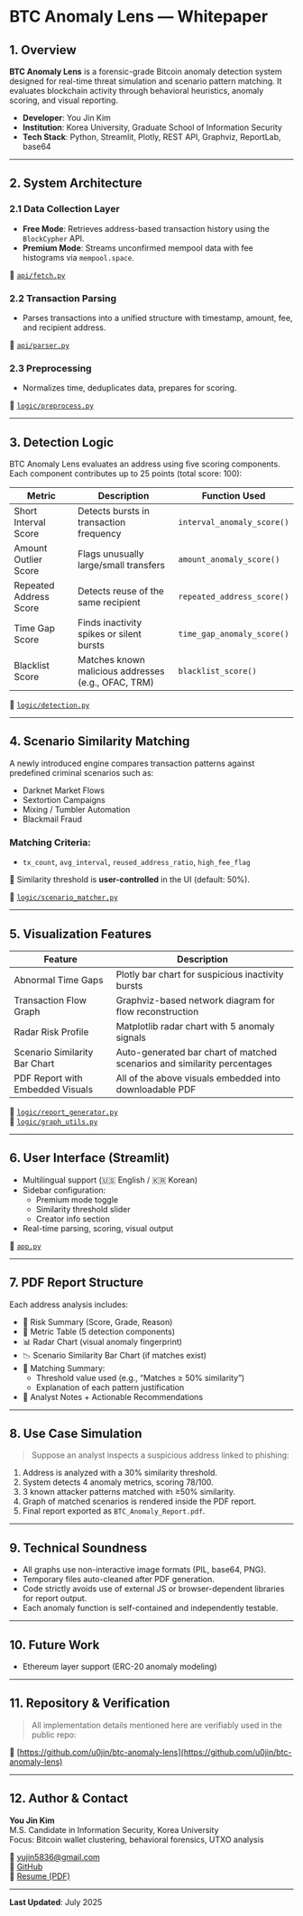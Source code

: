 # BTC Anomaly Lens — Whitepaper

## 1. Overview

**BTC Anomaly Lens** is a forensic-grade Bitcoin anomaly detection system designed for real-time threat simulation and scenario pattern matching. It evaluates blockchain activity through behavioral heuristics, anomaly scoring, and visual reporting.

* **Developer**: You Jin Kim  
* **Institution**: Korea University, Graduate School of Information Security  
* **Tech Stack**: Python, Streamlit, Plotly, REST API, Graphviz, ReportLab, base64  

---

## 2. System Architecture

### 2.1 Data Collection Layer

- **Free Mode**: Retrieves address-based transaction history using the `BlockCypher` API.
- **Premium Mode**: Streams unconfirmed mempool data with fee histograms via `mempool.space`.

📄 [`api/fetch.py`](https://github.com/u0jin/btc-anomaly-lens/blob/main/api/fetch.py)

### 2.2 Transaction Parsing

- Parses transactions into a unified structure with timestamp, amount, fee, and recipient address.

📄 [`api/parser.py`](https://github.com/u0jin/btc-anomaly-lens/blob/main/api/parser.py)

### 2.3 Preprocessing

- Normalizes time, deduplicates data, prepares for scoring.

📄 [`logic/preprocess.py`](https://github.com/u0jin/btc-anomaly-lens/blob/main/logic/preprocess.py)

---

## 3. Detection Logic

BTC Anomaly Lens evaluates an address using five scoring components. Each component contributes up to 25 points (total score: 100):

| Metric                 | Description                                                 | Function Used              |
| ---------------------- | ----------------------------------------------------------- | -------------------------- |
| Short Interval Score   | Detects bursts in transaction frequency                     | `interval_anomaly_score()` |
| Amount Outlier Score   | Flags unusually large/small transfers                       | `amount_anomaly_score()`   |
| Repeated Address Score | Detects reuse of the same recipient                         | `repeated_address_score()` |
| Time Gap Score         | Finds inactivity spikes or silent bursts                    | `time_gap_anomaly_score()` |
| Blacklist Score        | Matches known malicious addresses (e.g., OFAC, TRM)         | `blacklist_score()`        |

📄 [`logic/detection.py`](https://github.com/u0jin/btc-anomaly-lens/blob/main/logic/detection.py)

---

## 4. Scenario Similarity Matching

A newly introduced engine compares transaction patterns against predefined criminal scenarios such as:

- Darknet Market Flows
- Sextortion Campaigns
- Mixing / Tumbler Automation
- Blackmail Fraud

### Matching Criteria:
- `tx_count`, `avg_interval`, `reused_address_ratio`, `high_fee_flag`

📌 Similarity threshold is **user-controlled** in the UI (default: 50%).

📄 [`logic/scenario_matcher.py`](https://github.com/u0jin/btc-anomaly-lens/blob/main/logic/scenario_matcher.py)

---

## 5. Visualization Features

| Feature                        | Description                                                                 |
|-------------------------------|-----------------------------------------------------------------------------|
| Abnormal Time Gaps            | Plotly bar chart for suspicious inactivity bursts                          |
| Transaction Flow Graph        | Graphviz-based network diagram for flow reconstruction                     |
| Radar Risk Profile            | Matplotlib radar chart with 5 anomaly signals                              |
| Scenario Similarity Bar Chart | Auto-generated bar chart of matched scenarios and similarity percentages   |
| PDF Report with Embedded Visuals | All of the above visuals embedded into downloadable PDF                    |

📄 [`logic/report_generator.py`](https://github.com/u0jin/btc-anomaly-lens/blob/main/logic/report_generator.py)  
📄 [`logic/graph_utils.py`](https://github.com/u0jin/btc-anomaly-lens/blob/main/logic/graph_utils.py)

---

## 6. User Interface (Streamlit)

- Multilingual support (🇺🇸 English / 🇰🇷 Korean)
- Sidebar configuration:
  - Premium mode toggle
  - Similarity threshold slider
  - Creator info section
- Real-time parsing, scoring, visual output

📄 [`app.py`](https://github.com/u0jin/btc-anomaly-lens/blob/main/app.py)

---

## 7. PDF Report Structure

Each address analysis includes:

- 🧾 Risk Summary (Score, Grade, Reason)
- 📌 Metric Table (5 detection components)
- 📊 Radar Chart (visual anomaly fingerprint)
- 📉 Scenario Similarity Bar Chart (if matches exist)
- 📄 Matching Summary:
  - Threshold value used (e.g., “Matches ≥ 50% similarity”)
  - Explanation of each pattern justification
- 🧠 Analyst Notes + Actionable Recommendations

---

## 8. Use Case Simulation

> Suppose an analyst inspects a suspicious address linked to phishing:

1. Address is analyzed with a 30% similarity threshold.
2. System detects 4 anomaly metrics, scoring 78/100.
3. 3 known attacker patterns matched with ≥50% similarity.
4. Graph of matched scenarios is rendered inside the PDF report.
5. Final report exported as `BTC_Anomaly_Report.pdf`.

---

## 9. Technical Soundness

- All graphs use non-interactive image formats (PIL, base64, PNG).
- Temporary files auto-cleaned after PDF generation.
- Code strictly avoids use of external JS or browser-dependent libraries for report output.
- Each anomaly function is self-contained and independently testable.

---

## 10. Future Work

- Ethereum layer support (ERC-20 anomaly modeling)

---

## 11. Repository & Verification

> All implementation details mentioned here are verifiably used in the public repo:

🔗 [https://github.com/u0jin/btc-anomaly-lens](https://github.com/u0jin/btc-anomaly-lens)

---

## 12. Author & Contact

**You Jin Kim**  
M.S. Candidate in Information Security, Korea University  
Focus: Bitcoin wallet clustering, behavioral forensics, UTXO analysis  

📧 [yujin5836@gmail.com](mailto:yujin5836@gmail.com)  
🔗 [GitHub](https://github.com/u0jin)  
📄 [Resume (PDF)](https://github.com/u0jin/btc-anomaly-lens/blob/main/docs/%F0%9F%93%84%20You%20Jin%20Kim%20%E2%80%94%20Resume.pdf)

---

**Last Updated**: July 2025
